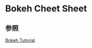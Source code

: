 # Bokeh Cheet Sheet

## 参照

[Bokeh Tutorial](https://hub.mybinder.org/user/bokeh-bokeh-notebooks-q4iiuxye/notebooks/tutorial/00%20-%20Introduction%20and%20Setup.ipynb)
